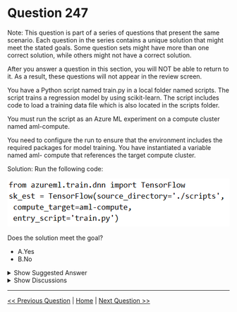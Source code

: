 # Question 247

Note: This question is part of a series of questions that present the same scenario. Each question in the series contains a unique solution that might meet the stated goals. Some question sets might have more than one correct solution, while others might not have a correct solution.

After you answer a question in this section, you will NOT be able to return to it. As a result, these questions will not appear in the review screen.

You have a Python script named train.py in a local folder named scripts. The script trains a regression model by using scikit-learn. The script includes code to load a training data file which is also located in the scripts folder.

You must run the script as an Azure ML experiment on a compute cluster named aml-compute.

You need to configure the run to ensure that the environment includes the required packages for model training. You have instantiated a variable named aml- compute that references the target compute cluster.

Solution: Run the following code:

![Question Image](images/q247_q_0025800001.png)

Does the solution meet the goal?

* A.Yes
* B.No

<details>
  <summary>Show Suggested Answer</summary>

  <strong>B</strong><br>
<p>The scikit-learn estimator provides a simple way of launching a scikit-learn training job on a compute target. It is implemented through the SKLearn class, which can be used to support single-node CPU training.</p>
<p>Example:</p>
<p>from azureml.train.sklearn import SKLearn</p>
<p>}</p>
<p>estimator = SKLearn(source_directory=project_folder,</p>
<p>compute_target=compute_target,</p>
<p>entry_script=&#x27;train_iris.py&#x27;</p>
<p>)</p>
<p>Reference:</p>
<p>https://docs.microsoft.com/en-us/azure/machine-learning/how-to-train-scikit-learn</p>

</details>

<details>
  <summary>Show Discussions</summary>

<blockquote><p><strong>folkmusic99</strong> <code>(Sat 24 Aug 2024 01:49)</code> - <em>Upvotes: 3</em></p><p>from azureml.core import ScriptRunConfig, Experiment

   # create or load an experiment
   experiment = Experiment(workspace, &#x27;MyExperiment&#x27;)
   # create or retrieve a compute target
   cluster = workspace.compute_targets[&#x27;MyCluster&#x27;]
   # create or retrieve an environment
   env = Environment.get(ws, name=&#x27;MyEnvironment&#x27;)
   # configure and submit your training run
   config = ScriptRunConfig(source_directory=&#x27;.&#x27;,
                            script=&#x27;train.py&#x27;,
                            arguments=[&#x27;--arg1&#x27;, arg1_val, &#x27;--arg2&#x27;, arg2_val],
                            compute_target=cluster,
                            environment=env)
   script_run = experiment.submit(config)

ScriptRunConfig and Experiment are two imp keys</p></blockquote>
<blockquote><p><strong>medsimus</strong> <code>(Tue 02 Apr 2024 14:32)</code> - <em>Upvotes: 3</em></p><p>Question is outdated:
https://docs.microsoft.com/en-us/python/api/azureml-train-core/azureml.train.sklearn.sklearn?view=azure-ml-py</p></blockquote>
<blockquote><p><strong>dev2dev</strong> <code>(Wed 20 Mar 2024 08:47)</code> - <em>Upvotes: 3</em></p><p>how is this correct answer? we need to use experiment class to run experiments.</p></blockquote>

</details>

---

[<< Previous Question](question_246.md) | [Home](/index.md) | [Next Question >>](question_248.md)

